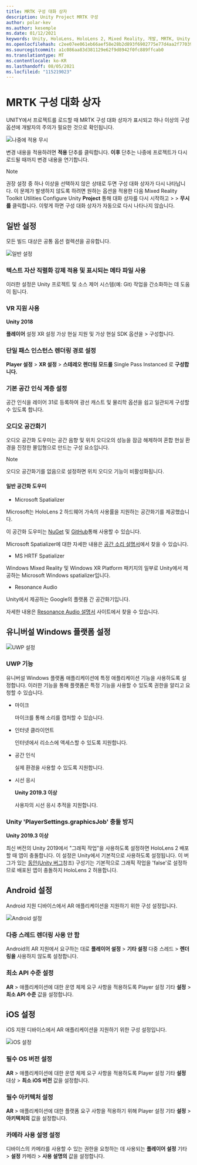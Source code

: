 ```yaml
---
title: MRTK 구성 대화 상자
description: Unity Project MRTK 구성
author: polar-kev
ms.author: kesemple
ms.date: 01/12/2021
keywords: Unity, HoloLens, HoloLens 2, Mixed Reality, 개발, MRTK, Unity
ms.openlocfilehash: c2ee07ee061eb66aef58e28b2d893f6902775e77d4aa2f77039fd422fa01d6aa
ms.sourcegitcommit: a1c086aa83d381129e62f9d8942f0fc889ffcab0
ms.translationtype: MT
ms.contentlocale: ko-KR
ms.lasthandoff: 08/05/2021
ms.locfileid: "115219023"
---
```

# <a name="mrtk-configuration-dialog"></a>MRTK 구성 대화 상자

UNITY에서 프로젝트를 로드할 때 MRTK 구성 대화 상자가 표시되고 하나 이상의 구성 옵션에 개발자의 주의가 필요한 것으로 확인됩니다.

![나중에 적용 무시](../features/images/configuration-dialog/ConfigurationDialogHeader.png)

변경 내용을 적용하려면 **적용** 단추를 클릭합니다. **이후** 단추는 나중에 프로젝트가 다시 로드될 때까지 변경 내용을 연기합니다.

> [!NOTE]
> 권장 설정 중 하나 이상을 선택하지 않은 상태로 두면 구성 대화 상자가 다시 나타납니다. 이 문제가 발생하지 않도록 하려면 원하는 옵션을 적용한 다음 Mixed Reality Toolkit Utilities Configure Unity **Project** 통해 대화 상자를 다시 시작하고  >    >   **무시를** 클릭합니다. 이렇게 하면 구성 대화 상자가 자동으로 다시 나타나지 않습니다.

## <a name="common-settings"></a>일반 설정

모든 빌드 대상은 공통 옵션 컬렉션을 공유합니다.

![일반 설정](../features/images/configuration-dialog/ConfigurationDialogCommonSettings.png)

### <a name="force-text-asset-serialization-and-enable-visible-meta-files"></a>텍스트 자산 직렬화 강제 적용 및 표시되는 메타 파일 사용

이러한 설정은 Unity 프로젝트 및 소스 제어 시스템(예: Git) 작업을 간소화하는 데 도움이 됩니다.

### <a name="enable-vr-supported"></a>VR 지원 사용

**Unity 2018**

**플레이어** 설정 XR 설정 가상 현실 지원 및 가상 현실 SDK 옵션을  >  구성합니다.

### <a name="set-single-pass-instanced-rendering-path"></a>단일 패스 인스턴스 렌더링 경로 설정

**Player 설정**  >  **XR 설정**  >  **스테레오 렌더링 모드를** Single Pass Instanced 로 **구성합니다.**

### <a name="set-default-spatial-awareness-layer"></a>기본 공간 인식 계층 설정

공간 인식을 레이어 31로 등록하여 광선 캐스트 및 물리학 옵션을 쉽고 일관되게 구성할 수 있도록 합니다.

### <a name="audio-spatializer"></a>오디오 공간화기

오디오 공간화 도우미는 공간 음향 및 위치 오디오의 성능을 잠금 해제하여 혼합 현실 환경을 진정한 몰입형으로 만드는 구성 요소입니다.

> [!NOTE]
> 오디오 공간화기를 없음으로 설정하면 위치 오디오 기능이 비활성화됩니다.

#### <a name="common-spatializers"></a>일반 공간화 도우미

- Microsoft Spatializer

Microsoft는 HoloLens 2 하드웨어 가속의 사용률을 지원하는 공간화기를 제공했습니다.

이 공간화 도우미는 [NuGet](https://www.nuget.org/packages/Microsoft.SpatialAudio.Spatializer.Unity/) 및 [GitHub](https://github.com/microsoft/spatialaudio-unity)통해 사용할 수 있습니다.

Microsoft Spatializer에 대한 자세한 내용은 [공간 소리 설명서](/windows/mixed-reality/spatial-sound-in-unity)에서 찾을 수 있습니다.

- MS HRTF Spatializer

Windows Mixed Reality 및 Windows XR Platform 패키지의 일부로 Unity에서 제공하는 Microsoft Windows spatializer입니다.

- Resonance Audio

Unity에서 제공하는 Google의 플랫폼 간 공간화기입니다.

자세한 내용은 [Resonance Audio 설명서](https://resonance-audio.github.io/resonance-audio/develop/unity/getting-started) 사이트에서 찾을 수 있습니다.

## <a name="universal-windows-platform-settings"></a>유니버설 Windows 플랫폼 설정

![UWP 설정](../features/images/configuration-dialog/ConfigurationDialogUWPSettings.png)

### <a name="uwp-capabilities"></a>UWP 기능

유니버설 Windows 플랫폼 애플리케이션에 특정 애플리케이션 기능을 사용하도록 설정합니다. 이러한 기능을 통해 플랫폼은 특정 기능을 사용할 수 있도록 권한을 알리고 요청할 수 있습니다.

- 마이크

  마이크를 통해 소리를 캡처할 수 있습니다.

- 인터넷 클라이언트

  인터넷에서 리소스에 액세스할 수 있도록 지원합니다.

- 공간 인식

  실제 환경을 사용할 수 있도록 지원합니다.

- 시선 응시

  **Unity 2019.3 이상**

  사용자의 시선 응시 추적을 지원합니다.

### <a name="avoid-unity-playersettingsgraphicsjob-crash"></a>Unity 'PlayerSettings.graphicsJob' 충돌 방지

**Unity 2019.3 이상**

최신 버전의 Unity 2019에서 "그래픽 작업"을 사용하도록 설정하면 HoloLens 2 배포할 때 앱이 충돌합니다.
이 설정은 Unity에서 기본적으로 사용하도록 설정됩니다. 이 버그가 있는 [동안(Unity 버그](https://issuetracker.unity3d.com/issues/enabling-graphics-jobs-in-2019-dot-3-x-results-in-a-crash-or-nothing-rendering-on-hololens-2)참조) 구성기는 기본적으로 그래픽 작업을 'false'로 설정하므로 배포된 앱이 충돌하지 HoloLens 2 허용합니다.

## <a name="android-settings"></a>Android 설정

Android 지원 디바이스에서 AR 애플리케이션을 지원하기 위한 구성 설정입니다.

![Android 설정](../features/images/configuration-dialog/ConfigurationDialogAndroidSettings.png)

### <a name="disable-multi-threaded-rendering"></a>다중 스레드 렌더링 사용 안 함

Android의 AR 지원에서 요구하는 대로 **플레이어 설정**  >  **기타 설정** 다중 스레드  >  **렌더링을** 사용하지 않도록 설정합니다.

### <a name="set-minimum-api-level"></a>최소 API 수준 설정

**AR**  >  애플리케이션에 대한 운영 체제 요구 사항을 적용하도록 Player 설정 기타 **설정**  >  **최소 API 수준** 값을 설정합니다.

## <a name="ios-settings"></a>iOS 설정

iOS 지원 디바이스에서 AR 애플리케이션을 지원하기 위한 구성 설정입니다.

![iOS 설정](../features/images/configuration-dialog/ConfigurationDialogiOSSettings.png)

### <a name="set-required-os-version"></a>필수 OS 버전 설정

**AR**  >  애플리케이션에 대한 운영 체제 요구 사항을 적용하도록 Player 설정 기타 **설정** 대상  >  **최소 iOS 버전** 값을 설정합니다.

### <a name="set-required-architecture"></a>필수 아키텍처 설정

**AR**  >  애플리케이션에 대한 플랫폼 요구 사항을 적용하기 위해 Player 설정 기타 **설정**  >  **아키텍처의** 값을 설정합니다.

### <a name="set-camera-usage-descriptions"></a>카메라 사용 설명 설정

디바이스의 카메라를 사용할 수 있는 권한을 요청하는 데 사용되는 **플레이어 설정** 기타  >  **설정** 카메라  >  **사용 설명의** 값을 설정합니다.
